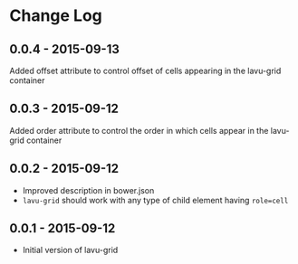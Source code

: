 # Change Log

## 0.0.4 - 2015-09-13
Added offset attribute to control offset of cells appearing in the lavu-grid container

## 0.0.3 - 2015-09-12
Added order attribute to control the order in which cells appear in the lavu-grid container

## 0.0.2 - 2015-09-12
- Improved description in bower.json
- `lavu-grid` should work with any type of child element having `role=cell`

## 0.0.1 - 2015-09-12
- Initial version of lavu-grid
